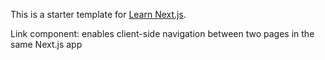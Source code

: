 This is a starter template for [Learn Next.js](https://nextjs.org/learn).

Link component: enables client-side navigation between two pages in the same Next.js app
